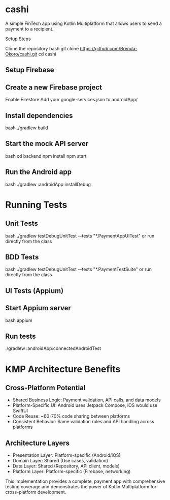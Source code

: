 # cashi
A simple FinTech app using Kotlin Multiplatform that allows users to send a payment to a recipient.

Setup Steps

Clone the repository
bash git clone https://github.com/Brenda-Okoro/cashi.git
cd cashi

## Setup Firebase

## Create a new Firebase project
Enable Firestore
Add your google-services.json to androidApp/


## Install dependencies
bash ./gradlew build

## Start the mock API server
bash cd backend
npm install
npm start

## Run the Android app
bash ./gradlew :androidApp:installDebug


# Running Tests
## Unit Tests
bash ./gradlew testDebugUnitTest --tests "*.PaymentAppUITest" or run directly from the class
## BDD Tests
bash ./gradlew testDebugUnitTest --tests "*.PaymentTestSuite" or run directly from the class
## UI Tests (Appium)
## Start Appium server
bash appium
## Run tests
./gradlew :androidApp:connectedAndroidTest

# KMP Architecture Benefits

## Cross-Platform Potential

- Shared Business Logic: Payment validation, API calls, and data models
- Platform-Specific UI: Android uses Jetpack Compose, iOS would use SwiftUI
- Code Reuse: ~60-70% code sharing between platforms
- Consistent Behavior: Same validation rules and API handling across platforms

## Architecture Layers

- Presentation Layer: Platform-specific (Android/iOS)
- Domain Layer: Shared (Use cases, validation)
- Data Layer: Shared (Repository, API client, models)
- Platform Layer: Platform-specific (Firebase, networking)

This implementation provides a complete, payment app with comprehensive testing coverage 
and demonstrates the power of Kotlin Multiplatform for cross-platform development.
